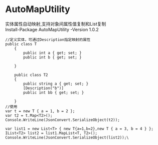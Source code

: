 # AutoMapUtility
实体属性自动映射,支持对象间属性值复制和List复制  
Install-Package AutoMapUtility -Version 1.0.2
```
//定义实体，可通过Description指定映射的属性
public class T
    {
        public int a { get; set; }
        public int b { get; set; }

    }

    public class T2
    {
        public string a { get; set; }
        [Description("b")]
        public int bb { get; set; }

    }
//使用
var t = new T { a = 1, b = 2 };
var t2 = t.Map<T2>();
Console.WriteLine(JsonConvert.SerializeObject(t2));

var list1 = new List<T> { new T{a=1,b=2},new T { a = 3, b = 4 } };
IList<T2> list2 = list1.MapList<T, T2>();
Console.WriteLine(JsonConvert.SerializeObject(list2));\
```
